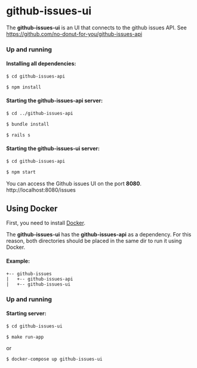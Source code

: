 # github-issues-ui

The **github-issues-ui** is an UI that connects to the github issues API. See https://github.com/no-donut-for-you/github-issues-api

### Up and running

#### Installing all dependencies:
```bash
$ cd github-issues-api
```

```bash
$ npm install
```

#### Starting the github-issues-api server:
```bash
$ cd ../github-issues-api
```

```bash
$ bundle install
```

```bash
$ rails s
```

#### Starting the github-issues-ui server:
```bash
$ cd github-issues-api
```

```bash
$ npm start
```

You can access the Github issues UI on the port **8080**. http://localhost:8080/issues

## Using Docker

First, you need to install [Docker](https://docs.docker.com).

The **github-issues-ui** has the **github-issues-api** as a dependency. For this reason, both directories should be placed in the same dir to run it using Docker.

#### Example:

```
+-- github-issues
|   +-- github-issues-api
|   +-- github-issues-ui
```

### Up and running

#### Starting server:

```bash
$ cd github-issues-ui
```

```bash
$ make run-app
```

or 

```bash
$ docker-compose up github-issues-ui
```
